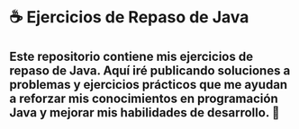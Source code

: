 # ☕️ Ejercicios de Repaso de Java

Este repositorio contiene mis ejercicios de repaso de **Java**. Aquí iré publicando soluciones a problemas y ejercicios prácticos que me ayudan a reforzar mis conocimientos en programación Java y mejorar mis habilidades de desarrollo. 🎯
---
